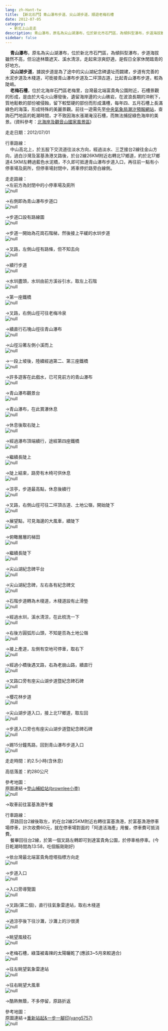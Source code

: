 ```yaml
---
lang: zh-Hant-tw
title: 【新北石門】青山瀑布步道、尖山湖步道，順遊老梅石槽
date: 2012-07-05
category: 
  - 新北上山走走
description: 青山瀑布，原名為尖山湖瀑布，位於新北市石門區，為傾斜型瀑布，步道海拔雖然不高，但沿途林蔭遮天、溪水清涼，走起來涼爽舒適，是假日全家休閒踏青的好地方。 尖山湖步道，據說步道是為了途中的尖山湖紀念碑遺址而闢建，步道有完善的水泥步道及木棧道，可銜接青山瀑布步道及二坪頂古道，比起青山瀑布步道，較為陡峭。 老梅石槽，位於北海岸石門區老梅里，台灣最北端富貴角公園附近，石槽景觀的形成，是由於大屯火山爆發後，遺留海岸邊的火山礁岩，在波浪長期的沖刷下，質地鬆軟的部份被侵蝕，留下較堅硬的部份而形成溝槽，每年四、五月石槽上長滿綠色的海藻，形成特殊的美麗景觀。前往一遊需先至[中央氣象局潮汐預報網站](http://www.cwb.gov.tw/V7/forecast/fishery/tide_1.htm)，查詢石門地區的乾潮時間，才不致因海水漲潮淹沒石槽，而無法捕捉綠色海岸的美景。(資料參考：[北海岸及觀音山國家風景區](http://www.northguan-nsa.gov.tw/user/Article.aspx?Lang=1&SNo=04002497))
sidebar: false
---
```


    **青山瀑布**，原名為尖山湖瀑布，位於新北市石門區，為傾斜型瀑布，步道海拔雖然不高，但沿途林蔭遮天、溪水清涼，走起來涼爽舒適，是假日全家休閒踏青的好地方。  
    **尖山湖步道**，據說步道是為了途中的尖山湖紀念碑遺址而闢建，步道有完善的水泥步道及木棧道，可銜接青山瀑布步道及二坪頂古道，比起青山瀑布步道，較為陡峭。  
    **老梅石槽**，位於北海岸石門區老梅里，台灣最北端富貴角公園附近，石槽景觀的形成，是由於大屯火山爆發後，遺留海岸邊的火山礁岩，在波浪長期的沖刷下，質地鬆軟的部份被侵蝕，留下較堅硬的部份而形成溝槽，每年四、五月石槽上長滿綠色的海藻，形成特殊的美麗景觀。前往一遊需先至[中央氣象局潮汐預報網站](http://www.cwb.gov.tw/V7/forecast/fishery/tide_1.htm)，查詢石門地區的乾潮時間，才不致因海水漲潮淹沒石槽，而無法捕捉綠色海岸的美景。(資料參考：[北海岸及觀音山國家風景區](http://www.northguan-nsa.gov.tw/user/Article.aspx?Lang=1&SNo=04002497))

走走日期：2012/07/01

行車路線：  
    中山高北上，於五股下交流道往淡水方向，經過淡水、三芝接台2線往金山方向，過白沙灣及富基漁港叉路後，於台2線26KM附近右轉北17鄉道，約於北17鄉道4.5KM左轉過藍色水泥橋，不久即可抵達青山瀑布步道入口，再往前一點有小停車場及廁所，但停車場封閉中，將車停於路旁白線側。

走走路線：  
→左前方為封閉中的小停車場及廁所  
![null](image/225964057_l.jpg)

→右側即為青山瀑布步道口  
![null](image/225964040_l.jpg)

→步道口設有路線圖  
![null](image/225964059_l.jpg)

→步道一開始為花崗石階梯，然後接上平緩的水圳步道  
![null](image/225964061_l.jpg)

→叉路，左側山徑有路條，但不知去向  
![null](image/225964062_l.jpg)

→續行步道  
![null](image/225964064_l.jpg)

→水圳盡頭，水圳由前方溪谷引水，取左上石階  
![null](image/225964067_l.jpg)

→第一座鐵橋  
![null](image/225964070_l.jpg)

→叉路，右側山徑可往老梅冷泉  
![null](image/225964073_l.jpg)

→續直行石塊山徑往青山瀑布  
![null](image/225964071_l.jpg)

→山徑沿著左側小溪而上  
![null](image/225964075_l.jpg)

→一段上坡後，陸續經過第二、第三座鐵橋  
![null](image/225964080_l.jpg)

→許多遊客在此戲水，已可見前方的青山瀑布  
![null](image/225964081_l.jpg)

→青山瀑布觀景台  
![null](image/225964085_l.jpg)

→青山瀑布，在此賞瀑休息  
![null](image/225964095_l.jpg)

→休息後取右陡上  
![null](image/225964098_l.jpg)

→經過瀑布頂端續行，途經第四座鐵橋  
![null](image/225964100_l.jpg)

→繼續長陡上  
![null](image/225964103_l.jpg)

→陡上結束，路旁有木椅可供休息  
![null](image/225964105_l.jpg)

→涼亭，步道最高點，休息後續行  
![null](image/225964108_l.jpg)

→叉路，右側山徑可往二坪頂古道、土地公嶺，開始陡下  
![null](image/225964112_l.jpg)

→展望點，可見海邊的大風車，續陡下  
![null](image/225964124_l.jpg)

→俯瞰層層的梯田  
![null](image/225964143_l.jpg)

→繼續長陡下  
![null](image/225964146_l.jpg)

→尖山湖紀念碑平台  
![null](image/225964151_l.jpg)

→尖山湖紀念碑，左右各有紀念碑文  
![null](image/225964154_l.jpg)

→石階步道轉為木棧道，木棧道設有止滑墊  
![null](image/225964158_l.jpg)

→經過水圳，溪水清涼，在此梳洗一下  
![null](image/225964160_l.jpg)

→右後方圓弧形山頭，不知是否為土地公嶺  
![null](image/225964165_l.jpg)

→接上產道，左側有空地可停車，取右下  
![null](image/225964170_l.jpg)

→經過小橋後遇叉路，右為老崩山路，續直行  
![null](image/225964183_l.jpg)

→叉路口旁有座尖山湖步道暨紀念碑石碑  
![null](image/225964186_l.jpg)

→櫻花林步道  
![null](image/225964187_l.jpg)

→尖山湖步道入口，接上北17鄉道，取左回  
![null](image/225964195_l.jpg)

→步道入口旁也有座尖山湖步道暨紀念碑石碑  
![null](image/225964197_l.jpg)

→踢15分鐘馬路，回到青山瀑布步道入口  
![null](image/225964204_l.jpg)

走走時間：約2.5小時(含休息)

高低落差：約280公尺

參考地圖：  
原圖連結→[登山補給站(brownlee小李)](http://www.keepon.com.tw/DiscussLoad.aspx?code=314B5CF9AEC3A19113F6CAA6F539A662E2E38DE93B3C6530)  
![null](image/225964855_l.jpg)

→取車前往富基漁港午餐

行車路線：  
    原路回台2線後取左，約在台2線25KM附近右轉往富基漁港，於富基漁港停車場停車，計次收費60元，就在停車場對面的「阿達活海產」用餐，停車費可抵消費。  
    餐畢回往台2線，於第一個叉路左轉即可到達富貴角公園，於停車格停車。(今日乾潮時間為13:58，吃個飯剛剛好)

→依台灣最北端富貴角燈塔指標方向走  
![null](image/225964251_l.jpg)

→步道入口  
![null](image/225964207_l.jpg)

→入口旁導覽圖  
![null](image/225964210_l.jpg)

→叉路(第二個)，直行往氣象雷達站，取右木棧道  
![null](image/225964216_l.jpg)

→過涼亭後下往沙灘，沙灘上的沙很燙  
![null](image/225964220_l.jpg)

→眺望風稜石  
![null](image/225964228_l.jpg)

→老梅石槽，綠藻被毒辣的太陽曬乾了(應該3~5月來較適合)  
![null](image/225964233_l.jpg)

→往左眺望氣象雷達站  
![null](image/225964236_l.jpg)

→往右眺望大風車  
![null](image/225964241_l.jpg)

→酷熱無蔭，不多停留，原路折返

參考地圖：  
原圖連結→[重新站起&一步一腳印(yang5757)](http://blog.xuite.net/yang5757/blog/59127434)  
![null](image/226184935_l.jpg)